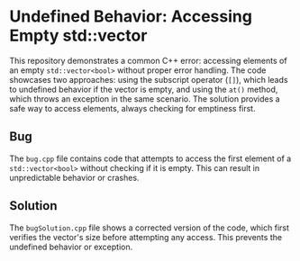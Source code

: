 # Undefined Behavior: Accessing Empty std::vector<bool>

This repository demonstrates a common C++ error: accessing elements of an empty `std::vector<bool>` without proper error handling.  The code showcases two approaches: using the subscript operator (`[]`), which leads to undefined behavior if the vector is empty, and using the `at()` method, which throws an exception in the same scenario.  The solution provides a safe way to access elements, always checking for emptiness first.

## Bug

The `bug.cpp` file contains code that attempts to access the first element of a `std::vector<bool>` without checking if it is empty.  This can result in unpredictable behavior or crashes. 

## Solution

The `bugSolution.cpp` file shows a corrected version of the code, which first verifies the vector's size before attempting any access. This prevents the undefined behavior or exception.